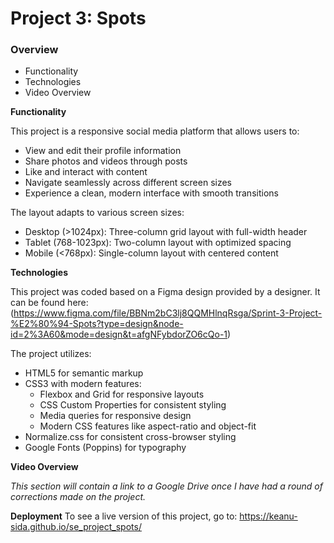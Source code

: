 # Project 3: Spots

### Overview

- Functionality
- Technologies
- Video Overview

**Functionality**

This project is a responsive social media platform that allows users to:

- View and edit their profile information
- Share photos and videos through posts
- Like and interact with content
- Navigate seamlessly across different screen sizes
- Experience a clean, modern interface with smooth transitions

The layout adapts to various screen sizes:

- Desktop (>1024px): Three-column grid layout with full-width header
- Tablet (768-1023px): Two-column layout with optimized spacing
- Mobile (<768px): Single-column layout with centered content

**Technologies**

This project was coded based on a Figma design provided by a designer. It can be found here:
(https://www.figma.com/file/BBNm2bC3lj8QQMHlnqRsga/Sprint-3-Project-%E2%80%94-Spots?type=design&node-id=2%3A60&mode=design&t=afgNFybdorZO6cQo-1)

The project utilizes:

- HTML5 for semantic markup
- CSS3 with modern features:
  - Flexbox and Grid for responsive layouts
  - CSS Custom Properties for consistent styling
  - Media queries for responsive design
  - Modern CSS features like aspect-ratio and object-fit
- Normalize.css for consistent cross-browser styling
- Google Fonts (Poppins) for typography

**Video Overview**

_This section will contain a link to a Google Drive once I have had a round of corrections made on the project._

**Deployment**
To see a live version of this project, go to:
https://keanu-sida.github.io/se_project_spots/
